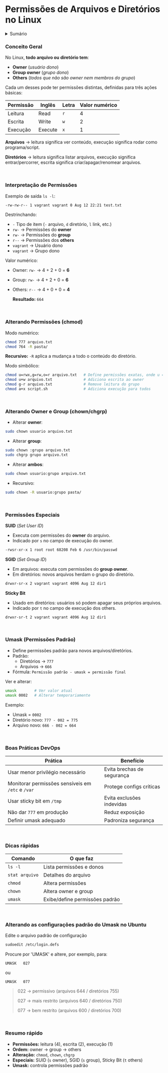 # Permissões de Arquivos e Diretórios no Linux

<details>
<summary class="summary">Sumário</summary>

- [1. Conceito geral](#conceito-geral)
- [2. Interpretação de Permissões](#interpretacao-de-permissoes)
- [3. Alterando Permissões (chmod)](#alterando-permissoes-chmod)
- [4. Alterando Owner e Group (chown/chgrp)](#alterando-owner-e-group-chownchgrp)
- [5. Permissões Especiais](#permissoes-especiais)
- [6. Umask (Permissões Padrão)](#umask-permissoes-padrao)
- [7. Boas Práticas DevOps](#boas-praticas-devops)
- [8. Dicas rápidas](#dicas-rapidas)
- [9. Alterando as configurações padrão do Umask no Ubuntu](#alterando-as-configuracoes-padrao-do-umask-no-ubuntu)
- [10. Resumo rápido](#resumo-rapido)
</details>

### Conceito Geral

No Linux, **todo arquivo ou diretório tem**:

- **Owner** (*usuário dono*)
- **Group owner** (*grupo dono*)
- **Others** (*todos que não são owner nem membros do grupo*)

Cada um desses pode ter permissões distintas, definidas para três ações básicas:

| Permissão | Inglês | Letra | Valor numérico |
| --- | --- | --- | --- |
| Leitura | Read | `r` | 4 |
| Escrita | Write | `w` | 2 |
| Execução | Execute | `x` | 1 |

**Arquivos** → leitura significa ver conteúdo, execução significa rodar como programa/script.

**Diretórios** → leitura significa listar arquivos, execução significa entrar/percorrer, escrita significa criar/apagar/renomear arquivos.

&nbsp;

### Interpretação de Permissões

Exemplo de saída `ls -l`:

```bash
-rw-rw-r-- 1 vagrant vagrant 0 Aug 12 22:21 test.txt
```

Destrinchando:

- `-` Tipo de item (`-` arquivo, `d` diretório, `l` link, etc.)
- `rw-` → Permissões do **owner**
- `rw-` → Permissões do **group**
- `r--` → Permissões dos **others**
- `vagrant` → Usuário dono
- `vagrant` → Grupo dono

Valor numérico:

- Owner: `rw-` → 4 + 2 + 0 = **6**
- Group: `rw-` → 4 + 2 + 0 = **6**
- Others: `r--` → 4 + 0 + 0 = **4**
    
    **Resultado:** `664`

&nbsp;

### Alterando Permissões (chmod)

Modo numérico:

```bash
chmod 777 arquivo.txt
chmod 764 -R pasta/
```
**Recursivo:** `-R` aplica a mudança a todo o conteúdo do diretório.

Modo simbólico:

```bash
chmod u=rwx,g=rw,o=r arquivo.txt   # Define permissões exatas, onde u = owner, g = group, o = others
chmod u+w arquivo.txt              # Adiciona escrita ao owner
chmod g-r arquivo.txt              # Remove leitura do grupo
chmod a+x script.sh                # Adiciona execução para todos
```

&nbsp;

### Alterando Owner e Group (chown/chgrp)

- Alterar **owner**:

```bash
sudo chown usuario arquivo.txt
```

- Alterar **group**:

```bash
sudo chown :grupo arquivo.txt
sudo chgrp grupo arquivo.txt
```

- Alterar **ambos**:

```bash
sudo chown usuario:grupo arquivo.txt
```

- Recursivo:

```bash
sudo chown -R usuario:grupo pasta/
```

&nbsp;

### Permissões Especiais

**SUID** (*Set User ID*)

- Executa com permissões do **owner** do arquivo.
- Indicado por `s` no campo de execução do owner.

```bash
-rwsr-xr-x 1 root root 68208 Feb 6 /usr/bin/passwd
```

**SGID** (*Set Group ID*)

- Em arquivos: executa com permissões do **group owner**.
- Em diretórios: novos arquivos herdam o grupo do diretório.

```bash
drwxr-sr-x 2 vagrant vagrant 4096 Aug 12 dir1
```

**Sticky Bit**

- Usado em diretórios: usuários só podem apagar seus próprios arquivos.
- Indicado por `t` no campo de execução dos others.

```bash
drwxr-sr-t 2 vagrant vagrant 4096 Aug 12 dir1
```

&nbsp;

### Umask (Permissões Padrão)

- Define permissões padrão para novos arquivos/diretórios.
- Padrão:
    - Diretórios → `777`
    - Arquivos → `666`
- Fórmula: `Permissão padrão - umask = permissão final`

Ver e alterar:

```bash
umask        # Ver valor atual
umask 0002   # Alterar temporariamente
```

Exemplo:

- Umask = `0002`
- Diretório novo: `777 - 002 = 775`
- Arquivo novo: `666 - 002 = 664`

&nbsp;

### Boas Práticas DevOps 

| Prática | Benefício |
| --- | --- |
| Usar menor privilégio necessário | Evita brechas de segurança |
| Monitorar permissões sensíveis em `/etc` e `/var` | Protege configs críticas |
| Usar sticky bit em `/tmp` | Evita exclusões indevidas |
| Não dar `777` em produção | Reduz exposição |
| Definir umask adequado | Padroniza segurança |

&nbsp;

### Dicas rápidas

| Comando | O que faz |
| --- | --- |
| `ls -l` | Lista permissões e donos |
| `stat arquivo` | Detalhes do arquivo |
| `chmod` | Altera permissões |
| `chown` | Altera owner e group |
| `umask` | Exibe/define permissões padrão |

&nbsp;

### Alterando as configurações padrão do Umask no Ubuntu

Edite o arquivo padrão de configuração
```bash
sudoedit /etc/login.defs
```

Procure por 'UMASK' e altere, por exemplo, para:

```
UMASK	027
```

ou

```
UMASK	077
```

> 022 → permissivo (arquivos 644 / diretórios 755)
> 
> 
> 027 → mais restrito (arquivos 640 / diretórios 750)
> 
> 077 → bem restrito (arquivos 600 / diretórios 700)
>

&nbsp;

### Resumo rápido

- **Permissões:** leitura (4), escrita (2), execução (1)
- **Ordem:** owner → group → others
- **Alteração:** `chmod`, `chown`, `chgrp`
- **Especiais:** SUID (`s` owner), SGID (`s` group), Sticky Bit (`t` others)
- **Umask:** controla permissões padrão